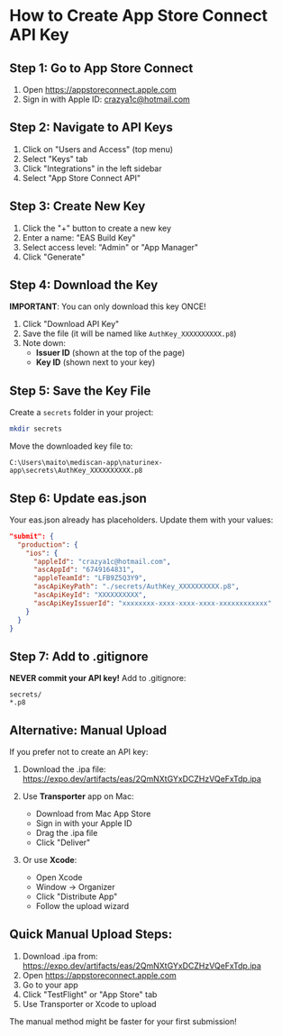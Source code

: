 # How to Create App Store Connect API Key

## Step 1: Go to App Store Connect
1. Open https://appstoreconnect.apple.com
2. Sign in with Apple ID: crazya1c@hotmail.com

## Step 2: Navigate to API Keys
1. Click on "Users and Access" (top menu)
2. Select "Keys" tab
3. Click "Integrations" in the left sidebar
4. Select "App Store Connect API"

## Step 3: Create New Key
1. Click the "+" button to create a new key
2. Enter a name: "EAS Build Key"
3. Select access level: "Admin" or "App Manager"
4. Click "Generate"

## Step 4: Download the Key
**IMPORTANT**: You can only download this key ONCE!
1. Click "Download API Key"
2. Save the file (it will be named like `AuthKey_XXXXXXXXXX.p8`)
3. Note down:
   - **Issuer ID** (shown at the top of the page)
   - **Key ID** (shown next to your key)

## Step 5: Save the Key File
Create a `secrets` folder in your project:
```bash
mkdir secrets
```

Move the downloaded key file to:
```
C:\Users\maito\mediscan-app\naturinex-app\secrets\AuthKey_XXXXXXXXXX.p8
```

## Step 6: Update eas.json
Your eas.json already has placeholders. Update them with your values:

```json
"submit": {
  "production": {
    "ios": {
      "appleId": "crazya1c@hotmail.com",
      "ascAppId": "6749164831",
      "appleTeamId": "LFB9Z5Q3Y9",
      "ascApiKeyPath": "./secrets/AuthKey_XXXXXXXXXX.p8",
      "ascApiKeyId": "XXXXXXXXXX",
      "ascApiKeyIssuerId": "xxxxxxxx-xxxx-xxxx-xxxx-xxxxxxxxxxxx"
    }
  }
}
```

## Step 7: Add to .gitignore
**NEVER commit your API key!**
Add to .gitignore:
```
secrets/
*.p8
```

## Alternative: Manual Upload

If you prefer not to create an API key:

1. Download the .ipa file: https://expo.dev/artifacts/eas/2QmNXtGYxDCZHzVQeFxTdp.ipa
2. Use **Transporter** app on Mac:
   - Download from Mac App Store
   - Sign in with your Apple ID
   - Drag the .ipa file
   - Click "Deliver"

3. Or use **Xcode**:
   - Open Xcode
   - Window → Organizer
   - Click "Distribute App"
   - Follow the upload wizard

## Quick Manual Upload Steps:
1. Download .ipa from: https://expo.dev/artifacts/eas/2QmNXtGYxDCZHzVQeFxTdp.ipa
2. Open https://appstoreconnect.apple.com
3. Go to your app
4. Click "TestFlight" or "App Store" tab
5. Use Transporter or Xcode to upload

The manual method might be faster for your first submission!